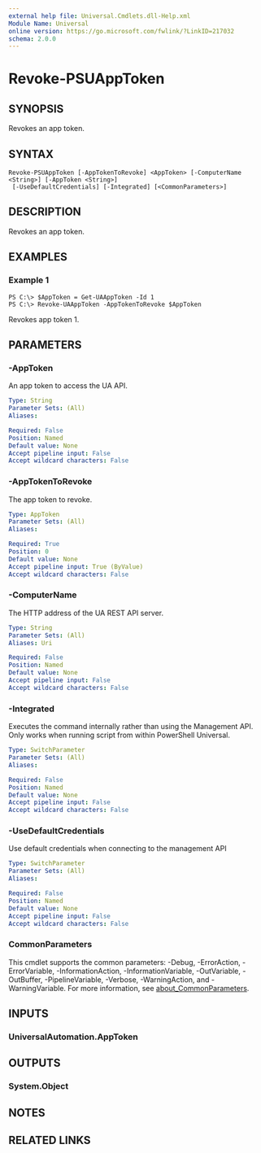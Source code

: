 ```yaml
---
external help file: Universal.Cmdlets.dll-Help.xml
Module Name: Universal
online version: https://go.microsoft.com/fwlink/?LinkID=217032
schema: 2.0.0
---
```


# Revoke-PSUAppToken

## SYNOPSIS
Revokes an app token.

## SYNTAX

```
Revoke-PSUAppToken [-AppTokenToRevoke] <AppToken> [-ComputerName <String>] [-AppToken <String>]
 [-UseDefaultCredentials] [-Integrated] [<CommonParameters>]
```

## DESCRIPTION
Revokes an app token.

## EXAMPLES

### Example 1
```
PS C:\> $AppToken = Get-UAAppToken -Id 1
PS C:\> Revoke-UAAppToken -AppTokenToRevoke $AppToken
```

Revokes app token 1.

## PARAMETERS

### -AppToken
An app token to access the UA API.

```yaml
Type: String
Parameter Sets: (All)
Aliases:

Required: False
Position: Named
Default value: None
Accept pipeline input: False
Accept wildcard characters: False
```

### -AppTokenToRevoke
The app token to revoke.

```yaml
Type: AppToken
Parameter Sets: (All)
Aliases:

Required: True
Position: 0
Default value: None
Accept pipeline input: True (ByValue)
Accept wildcard characters: False
```

### -ComputerName
The HTTP address of the UA REST API server.

```yaml
Type: String
Parameter Sets: (All)
Aliases: Uri

Required: False
Position: Named
Default value: None
Accept pipeline input: False
Accept wildcard characters: False
```

### -Integrated
Executes the command internally rather than using the Management API. Only works when running script from within PowerShell Universal. 

```yaml
Type: SwitchParameter
Parameter Sets: (All)
Aliases:

Required: False
Position: Named
Default value: None
Accept pipeline input: False
Accept wildcard characters: False
```

### -UseDefaultCredentials
Use default credentials when connecting to the management API

```yaml
Type: SwitchParameter
Parameter Sets: (All)
Aliases:

Required: False
Position: Named
Default value: None
Accept pipeline input: False
Accept wildcard characters: False
```

### CommonParameters
This cmdlet supports the common parameters: -Debug, -ErrorAction, -ErrorVariable, -InformationAction, -InformationVariable, -OutVariable, -OutBuffer, -PipelineVariable, -Verbose, -WarningAction, and -WarningVariable. For more information, see [about_CommonParameters](http://go.microsoft.com/fwlink/?LinkID=113216).

## INPUTS

### UniversalAutomation.AppToken
## OUTPUTS

### System.Object
## NOTES

## RELATED LINKS
